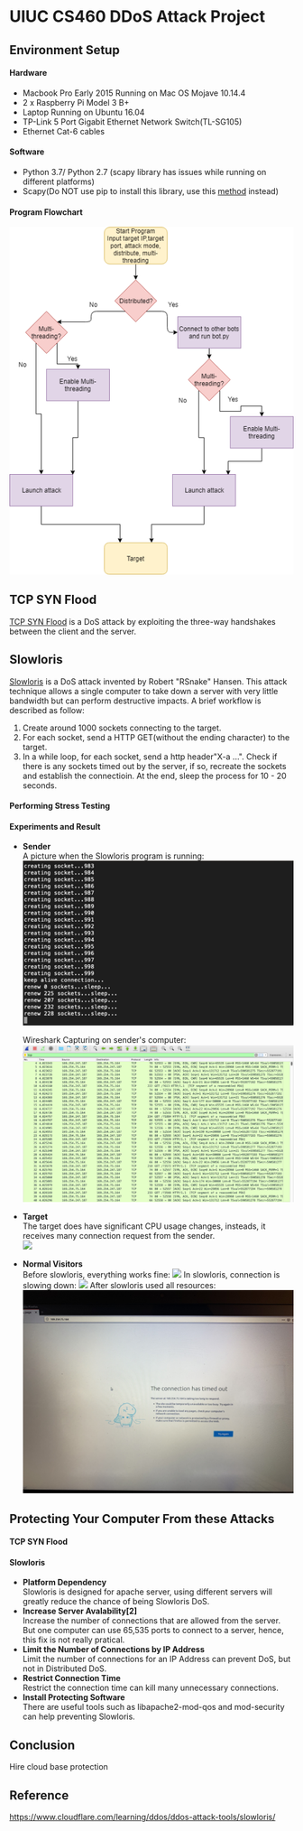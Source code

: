 # UIUC CS460 DDoS Attack Project

## Environment Setup

#### Hardware
* Macbook Pro Early 2015 Running on Mac OS Mojave 10.14.4
* 2 x Raspberry Pi Model 3 B+
* Laptop Running on Ubuntu 16.04
* TP-Link 5 Port Gigabit Ethernet Network Switch(TL-SG105)
* Ethernet Cat-6 cables

#### Software
* Python 3.7/ Python 2.7 (scapy library has issues while running on different platforms)
* Scapy(Do NOT use pip to install this library, use this [method](https://scapy.readthedocs.io/en/latest/installation.html#current-development-version) instead) 
#### Program Flowchart
![](https://github.com/xyang70/cs460_DDoSAttack_Project/blob/master/readme_img/Program%20flowchart.png?raw=true)
## TCP SYN Flood
[TCP SYN Flood](https://www.imperva.com/learn/application-security/syn-flood/?utm_campaign=Incapsula-moved) is a DoS attack by exploiting the three-way handshakes between the client and the server.
## Slowloris
[Slowloris](https://en.wikipedia.org/wiki/Slowloris_(computer_security)) is a DoS attack invented by Robert "RSnake" Hansen. This attack technique allows a single computer to take down a server with very little bandwidth but can perform destructive impacts. A brief workflow is described as follow:

1. Create around 1000 sockets connecting to the target.
2. For each socket, send a HTTP GET(without the ending character) to the target.
3. In a while loop, for each socket, send a http header"X-a ...". Check if there is any sockets timed out by the server, if so, recreate the sockets and establish the connectioin. At the end, sleep the process for 10 - 20 seconds.

#### Performing Stress Testing

#### Experiments and Result
* **Sender**<br>
  A picture when the Slowloris program is running:
![](https://github.com/xyang70/cs460_DDoSAttack_Project/blob/master/readme_img/Screen%20Shot%202019-04-22%20at%207.02.13%20PM.png?raw=true)

  Wireshark Capturing on sender's computer:
![](https://github.com/xyang70/cs460_DDoSAttack_Project/blob/master/readme_img/Screen%20Shot%202019-04-22%20at%207.46.19%20PM.png?raw=true)
* **Target**<br>
The target does have significant CPU usage changes, insteads, it receives many connection request from the sender.<br>
![](https://github.com/xyang70/cs460_DDoSAttack_Project/blob/master/readme_img/IMG_4820.jpg?raw=true)
* **Normal Visitors**<br>
  Before slowloris, everything works fine:
  ![](https://github.com/xyang70/cs460_DDoSAttack_Project/blob/master/readme_img/IMG_6144.jpg?raw=true)
  In slowloris, connection is slowing down:
  ![](https://github.com/xyang70/cs460_DDoSAttack_Project/blob/master/readme_img/IMG_8434.jpg?raw=true)
  After slowloris used all resources:
  ![](https://github.com/xyang70/cs460_DDoSAttack_Project/blob/master/readme_img/IMG_0950.jpg?raw=true)


## Protecting Your Computer From these Attacks

#### TCP SYN Flood

#### Slowloris
* **Platform Dependency**<br>
  Slowloris is designed for apache server, using different servers will greatly reduce the chance of being Slowloris DoS.
* **Increase Server Avalability[2]**<br>
  Increase the number of connections that are allowed from the server. But one computer can use 65,535 ports to connect to a server, hence, this fix is not really pratical.
* **Limit the Number of Connections by IP Address**<br>
  Limit the number of connections for an IP Address can prevent DoS, but not in Distributed DoS.
* **Restrict Connection Time**<br>
  Restrict the connection time can kill many unnecessary connections.
* **Install Protecting Software**<br>
  There are useful tools such as libapache2-mod-qos and mod-security can help preventing Slowloris.

## Conclusion
Hire cloud base protection



























## Reference
https://www.cloudflare.com/learning/ddos/ddos-attack-tools/slowloris/
